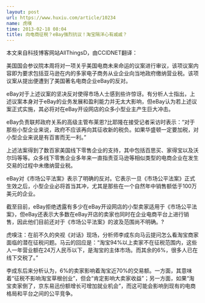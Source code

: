 ```yaml
---
layout: post
url: https://www.huxiu.com/article/10234
name: 虎嗅
time: 2013-02-18 08:04
title: 向电商征税？eBay强烈抗议！淘宝隔洋心有戚戚？
---
```

本文来自科技博客网站AllThingsD，由CCIDNET翻译：

美国国会参议院本周将对一项关乎美国电商未来命运的议案进行审议，该项议案内容即为要求包括亚马逊在内的多家电子商务从业企业向当地政府缴纳营业税。该项议案从提出便遭到了美国著名电商企业eBay的反对。

eBay对于上述议案的坚决反对使得市场人士感到些许惊讶。有分析人士指出，上述议案本身对于eBay的业务发展和盈利能力并无太大影响，但eBay认为若上述议案正式实施，其必将对在eBay开设网店的众多小型业主产生巨大冲击。

eBay负责联邦政府关系的高级主管布莱恩?比耶隆在接受记者采访时表示：“对于那些小型企业来说，政府不应该再向其征收新的税负。如果华盛顿一定要加税，对小型企业来说是有百害而无一利。”

上述法案得到了数百家美国线下零售企业的支持，其中包括百思买、家得宝以及沃尔玛等等。众多线下零售企业多年来一直指责亚马逊等相似类型的电商企业在发生交易的过程中未缴纳营业税。

eBay对《市场公平法案》表示了明确的反对。它表示一旦《市场公平法案》正式生效之后，小型企业必将首当其冲，尤其是那些在一个自然年中销售额低于100万美元的企业。

截至目前，eBay拒绝透露有多少在eBay开设网店的小型卖家适用于《市场公平法案》，但eBay还表示大多数在eBay开店的卖家也同时在企业电商平台上进行销售，因此他们目前还对于《市场公平法案》的波及范围尚不明确。?

虎嗅注：在前不久的央视《对话》现场，分析师李成东向马云提问怎么看淘宝商家面临的潜在征税问题。马云的回应是：“淘宝94%以上卖家不在征税范围内，这些人一年营业额在24万人民币以下，是淘宝的主体市场。而其余的6%，很多人已在线下交税了。”

李成东后来分析认为，6%的卖家影响着淘宝近70%的交易额。一方面，其意味着“征税不影响淘宝草根创业”，但会“肯定影响大卖家收益”；另一方面，如果“淘宝卖家倒了，京东易迅份额增长可增加就业机会”，而这可能会影响到现有的电商格局和平台之间的公平竞争。

